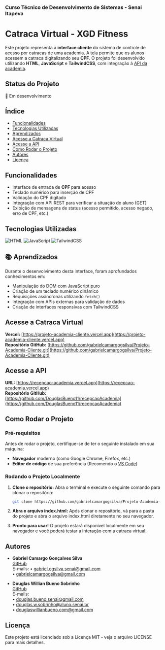 ### Curso Técnico de Desenvolvimento de Sistemas - Senai Itapeva

# Catraca Virtual - XGD Fitness

Este projeto representa a **interface cliente** do sistema de controle de acesso por catracas de uma academia. A tela permite que os alunos acessem a catraca digitalizando seu **CPF**. O projeto foi desenvolvido utilizando **HTML**, **JavaScript** e **TailwindCSS**, com integração à [API da academia](https://recepcao-academia.vercel.app).

## Status do Projeto
🚧 Em desenvolvimento

## Índice
- [Funcionalidades](#funcionalidades)
- [Tecnologias Utilizadas](#tecnologias-utilizadas)
- [Aprendizados](#aprendizados)
- [Acesse a Catraca Virtual](#acesse-a-catraca-virtual)
- [Acesse a API](#acesse-a-api)
- [Como Rodar o Projeto](#como-rodar-o-projeto)
- [Autores](#autores)
- [Licença](#licença)

## Funcionalidades
- Interface de entrada de **CPF** para acesso
- Teclado numérico para inserção de CPF
- Validação do CPF digitado
- Integração com API REST para verificar a situação do aluno (GET)
- Exibição de mensagens de status (acesso permitido, acesso negado, erro de CPF, etc.)

## Tecnologias Utilizadas

![HTML](https://img.shields.io/badge/HTML5-E34F26?style=for-the-badge&logo=html5&logoColor=white)
![JavaScript](https://img.shields.io/badge/JavaScript-F7DF1E?style=for-the-badge&logo=javascript&logoColor=black)
![TailwindCSS](https://img.shields.io/badge/Tailwind_CSS-38B2AC?style=for-the-badge&logo=tailwind-css&logoColor=white)

## 📚 Aprendizados
Durante o desenvolvimento desta interface, foram aprofundados conhecimentos em:
- Manipulação do DOM com JavaScript puro
- Criação de um teclado numérico dinâmico
- Requisições assíncronas utilizando `fetch()`
- Integração com APIs externas para validação de dados
- Criação de interfaces responsivas com TailwindCSS

## Acesse a Catraca Virtual
**Vercel:** [https://projeto-academia-cliente.vercel.app](https://projeto-academia-cliente.vercel.app)  
**Repositório GitHub:** [https://github.com/gabrielcamargogsilva/Projeto-Academia-Cliente.git](https://github.com/gabrielcamargogsilva/Projeto-Academia-Cliente.git)

## Acesse a API
**URL:** [https://recepcao-academia.vercel.app](https://recepcao-academia.vercel.app)  
**Repositório GitHub:** [https://github.com/DouglasBueno11/recepcaoAcademia](https://github.com/DouglasBueno11/recepcaoAcademia)

## Como Rodar o Projeto

### Pré-requisitos
Antes de rodar o projeto, certifique-se de ter o seguinte instalado em sua máquina:
- **Navegador** moderno (como Google Chrome, Firefox, etc.)
- **Editor de código** de sua preferência (Recomendo o [VS Code](https://code.visualstudio.com/))

### Rodando o Projeto Localmente
1. **Clone o repositório:**
   Abra o terminal e execute o seguinte comando para clonar o repositório:

   ```bash
   git clone https://github.com/gabrielcamargogsilva/Projeto-Academia-Cliente.git


2. **Abra o arquivo index.html:**
 Após clonar o repositório, vá para a pasta do projeto e abra o arquivo index.html diretamente no seu navegador.

3. **Pronto para usar!**
 O projeto estará disponível localmente em seu navegador e você poderá testar a interação com a catraca virtual.


## Autores
- **Gabriel Camargo Gonçalves Silva**  
  [GitHub](https://github.com/gabrielcamargogsilva)  
  E-mails: 
  • gabriel.cgsilva.senai@gmail.com  
  • gabrielcamargogsilva@gmail.com

- **Douglas Willian Bueno Sobrinho**  
  [GitHub](https://github.com/DouglasBueno11)  
  E-mails:  
  • douglas.bueno.senai@gmail.com  
  • douglas.w.sobrinho@aluno.senai.br  
  • douglaswillianbueno.com@gmail.com

## Licença
Este projeto está licenciado sob a Licença MIT - veja o arquivo LICENSE para mais detalhes.